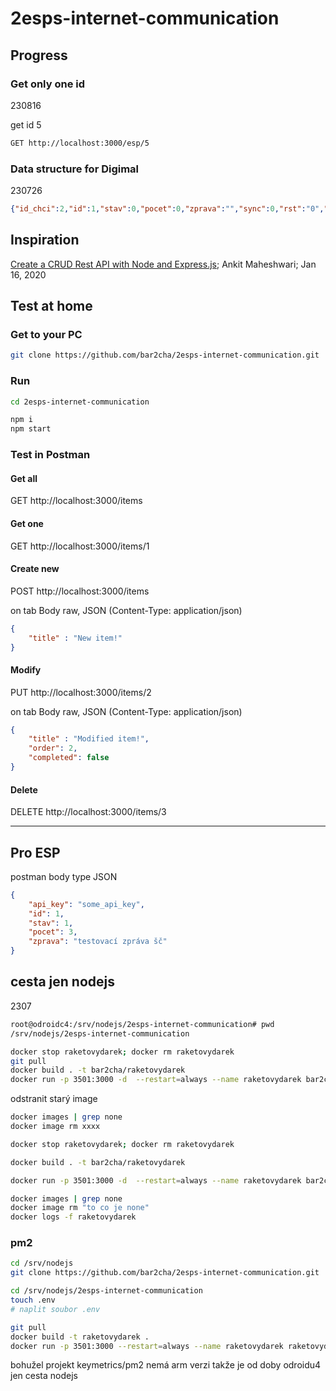 # 2esps-internet-communication

## Progress

### Get only one id

230816

get id 5

```sh
GET http://localhost:3000/esp/5
```

### Data structure for Digimal

230726

```json
{"id_chci":2,"id":1,"stav":0,"pocet":0,"zprava":"","sync":0,"rst":"0","hunger":10000000,"happiness":1000000,"health":10000000,"discipline":1000000,"weight":1000000,"age":3223458}
```

## Inspiration

[Create a CRUD Rest API with Node and Express.js](https://javascript.plainenglish.io/create-rest-api-web-services-using-node-js-and-express-js-with-crud-operations-ff790d6ae030); Ankit Maheshwari; Jan 16, 2020

## Test at home

### Get to your PC

```sh
git clone https://github.com/bar2cha/2esps-internet-communication.git
```

### Run

```sh
cd 2esps-internet-communication
```

```sh
npm i
npm start
```

### Test in Postman

#### Get all

GET http://localhost:3000/items

#### Get one

GET http://localhost:3000/items/1

#### Create new

POST http://localhost:3000/items

on tab Body
raw, JSON (Content-Type: application/json)

```json
{
    "title" : "New item!"
}
```

#### Modify

PUT http://localhost:3000/items/2

on tab Body
raw, JSON (Content-Type: application/json)

```json
{
    "title" : "Modified item!",
    "order": 2,
    "completed": false
}
```

#### Delete

DELETE http://localhost:3000/items/3

----

## Pro ESP

postman body type JSON

```json
{
    "api_key": "some_api_key",
    "id": 1,
    "stav": 1,
    "pocet": 3,
    "zprava": "testovací zpráva šč"
}
```


## cesta jen nodejs

2307

```sh
root@odroidc4:/srv/nodejs/2esps-internet-communication# pwd
/srv/nodejs/2esps-internet-communication

docker stop raketovydarek; docker rm raketovydarek
git pull
docker build . -t bar2cha/raketovydarek
docker run -p 3501:3000 -d  --restart=always --name raketovydarek bar2cha/raketovydarek
```

odstranit starý image

```sh
docker images | grep none
docker image rm xxxx
```

```sh
docker stop raketovydarek; docker rm raketovydarek
```

```sh
docker build . -t bar2cha/raketovydarek
```

```sh
docker run -p 3501:3000 -d  --restart=always --name raketovydarek bar2cha/raketovydarek
```

```sh
docker images | grep none
docker image rm "to co je none"
docker logs -f raketovydarek
```

### pm2

```sh
cd /srv/nodejs
git clone https://github.com/bar2cha/2esps-internet-communication.git

cd /srv/nodejs/2esps-internet-communication
touch .env
# naplit soubor .env 

git pull
docker build -t raketovydarek .
docker run -p 3501:3000 --restart=always --name raketovydarek raketovydarek
```

bohužel projekt keymetrics/pm2 nemá arm verzi takže je od doby odroidu4 jen cesta nodejs
